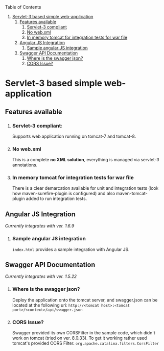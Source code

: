 Table of Contents

1. [Servlet-3 based simple web-application](#Servlet-3-based-simple-web-application)
   1. [Features available](#Features-available)
      1. [Servlet-3 compliant](Servlet-3-compliant)
      1. [No web.xml](#No-web.xml)
      1. [In memory tomcat for integration tests for war file](#In-memory-tomcat-for-integration-tests-for-war-file)
   1. [Angular JS Integration](#Angular-JS-Integration)
      1. [Sample angular JS integration](#Sample-angular-JS-integration)
   1. [Swagger API Documentation](#Swagger-API-Documentation)
      1. [Where is the swagger json?](#Where-is-the-swagger-json?)
      1. [CORS Issue?](#CORS-Issue?)
      
# Servlet-3 based simple web-application
## Features available
1. ### Servlet-3 compliant:
   Supports web application running on tomcat-7 and tomcat-8.
1. ### No web.xml
   This is a complete **no XML solution**, everything is managed via servlet-3 annotations.
1. ### In memory tomcat for integration tests for war file
   There is a clear demarcation available for unit and integration tests (look how maven-surefire-plugin is configured) and also maven-tomcat-plugin added to run integration tests.
## Angular JS Integration
_Currently integrates with ver. 1.6.9_
1. ### Sample angular JS integration
   `index.html` provides a sample integration with Angular JS.
## Swagger API Documentation
_Currently integrates with ver. 1.5.22_
1. ### Where is the swagger json?
   Deploy the application onto the tomcat server, and swagger.json can be located at the following uri:
   `http://<tomcat host>:<tomcat port>/<context>/api/swagger.json`
1. ### CORS Issue?
   Swagger provided its own CORSFilter in the sample code, which didn't work on tomcat (tried on ver. 8.0.33). To get it working rather used tomcat's provided CORS Filter. `org.apache.catalina.filters.CorsFilter`
   